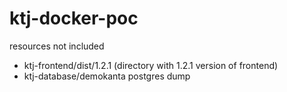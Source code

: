# ktj-docker-poc

resources not included
- ktj-frontend/dist/1.2.1 (directory with 1.2.1 version of frontend)
- ktj-database/demokanta  postgres dump
